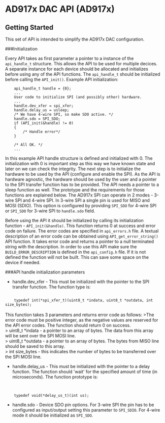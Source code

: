 AD917x DAC API (AD917x)
=======================

Getting Started
---------------

This set of API is intended to simplify the AD917x DAC configuration.

###Initialization

Every API takes as first parameter a pointer to a instance of the <code>api_handle_t</code> structure. This allows the API to be used for multiple decices. A separate instance for each device should be allocated and initializes before using any of the API functions.
The <code>api_handle_t</code> should be initialized before calling the <code>API_init()</code>. 
Example API initialization:


        api_handle_t handle = {0};
        ...
        User code to initialize SPI (and possibly other) hardware.
        ...
	    handle.dev_xfer = spi_xfer;
        handle.delay_us = usleep;
	    /* We have 4-wire SPI, so make SDO active. */
	    handle.sdo = SPI_SDO;
	    if (API_init(&handle) != 0)
	    {
		    /* Handle error*/
	    }
	
	    /* All OK. */
        ...

In this example API handle structure is defined and initialized with 0. The initialization with 0 is important step as this way we have known state and later on we can check the integrity.
The next step is to initialize the hardware to be used by the API (configure and enable the SPI). As the API is hardware agnostic, the hardware should be used by the user and a pointer
to the SPI transfer function has to be provided. The API needs a pointer to a sleep function as well. The prototype and the requirements for those functions are explained below.
The AD917x SPI can operate in 2 modes - 3-wire SPI and 4-wire SPI. In 3-wire SPI a single pin is used for MISO and MOSI (SDIO). This option is configured by providing
<code>SPI_SDO</code> for 4-wire SPI or <code>SPI_SDO</code> for 3-wire SPI to <code>handle.sdo</code> field.

Before using the API it should be initialized by calling its initialization function - <code>API_init(&handle)</code>. This function returns 0 at success and error code on failure.
The error codes are specified in <code>api_errors.h</code> file. A textual description of an error code can be obtained using <code>API_get_error_string()</code> API function.
It takes error code and returns a pointer to a null terminated string with the description. In order to use this API make sure the  <code>BUILD_ERROR_DESCRIPTION</code> is
defined in the <code>api_config.h</code> file. If it is not defined the function will not be built. This can save some space on the device if needed.

###API handle initialization parameters

- handle.dev_xfer - This must be initialized with the pointer to the SPI transfer function. The function type is:
<code>        
    typedef int(*spi_xfer_t)(uint8_t *indata, uint8_t *outdata, int size_bytes);
</code>
<br>This function takes 3 parameters and returns error code as follows:
>The error code must be positive integer, as the negative values are reserved for the API error codes. 
The function should return 0 on success. 
<br>
> uint8_t *indata - a pointer to an array of bytes. The data from this array will be sent over the SPI MOSI line.
<br>
> uint8_t *outdata - a pointer to an array of bytes. The bytes from MISO line should be saved to this array.
<br>
> int size_bytes - this indicates the number of bytes to be transferred over the SPI MOSI line.
<br>

- handle.delay_us - This must be initialized with the pointer to a delay function. The function should 'wait' for the specified amount of time (in microseconds).
The function prototype is:
<br>
<code>
    typedef void(*delay_us_t)(int us);
</code>

- handle.sdo - Device SDO pin options. For 3-wire SPI the pin has to be configured as input/output setting this parameter to <code>SPI_SDIO</code>.
For 4-wire mode it should be initialized as <code>SPI_SDO</code>.

    

